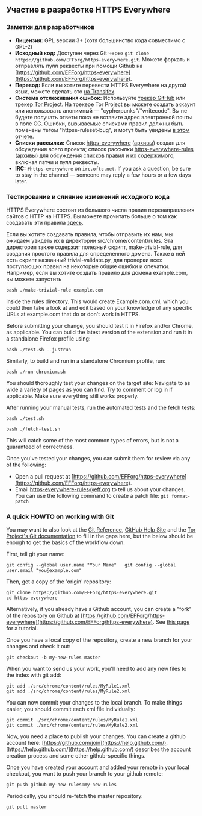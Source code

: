 ## Участие в разработке HTTPS Everywhere

### Заметки для разработчиков

- **Лицензия:** GPL версии 3+ (хотя большинство кода совместимо с GPL-2)
- **Исходный код:** Доступен через Git через `git clone https://github.com/EFForg/https-everywhere.git`. Можете форкать и отправлять пулл реквесты при помощи Github на [https://github.com/EFForg/https-everywhere](https://github.com/EFForg/https-everywhere).
- **Перевод:** Если вы хотите перевести HTTPS Everywhere на другой язык, можете сделать это [на Transifex](https://www.transifex.com/otf/torproject/).
- **Система отслеживания ошибок:** Используйте [трекер GitHub](https://github.com/EFForg/https-everywhere/issues/) или [трекер Tor Project](https://trac.torproject.org/projects/tor/report/19). На трекере Tor Project вы можете создать аккаунт или использовать анонимный — "cypherpunks"/"writecode". Вы не будете получать ответы пока не вставите адрес электронной почты в поле CC. Ошибки, вызываемые списками правил должны быть помечены тегом "httpse-ruleset-bug", и могут быть увидены [в этом отчете](https://trac.torproject.org/projects/tor/report/48).
- **Списки рассылки:** Список [https-everywhere](https://lists.eff.org/mailman/listinfo/https-everywhere) ([архивы](https://lists.eff.org/pipermail/https-everywhere/)) создан для обсуждения всего проекта; список рассылки [https-everywhere-rules](https://lists.eff.org/mailman/listinfo/https-everywhere-rules) ([архивы](https://lists.eff.org/pipermail/https-everywhere-rules)) для обсуждения [списков правил](https://www.eff.org/https-everywhere/rulesets) и их содержимого, включая патчи и пулл реквесты.
- **IRC:** `#https-everywhere` on `irc.oftc.net`. If you ask a question, be sure to stay in the channel — someone may reply a few hours or a few days later.

### Тестирование и слияние изменений исходного кода

HTTPS Everywhere состоит из большого числа правил перенаправления сайтов с HTTP на HTTPS. Вы можете прочитать больше о том как создавать эти правила [здесь](https://www.eff.org/https-everywhere/rulesets).

Если вы хотите создавать правила, чтобы отправить их нам, мы ожидаем увидеть их в директории src/chrome/content/rules. Эта директория также содержит полезный скрипт, make-trivial-rule, для создания простого правила для определенного домена. Также в ней есть скрипт названный trivial-validate.py, для проверки всех поступающих правил на некоторые общие ошибки и опечатки. Например, если вы хотите создать правило для домена example.com, вы можете запустить

    bash ./make-trivial-rule example.com

inside the rules directory. This would create Example.com.xml, which you could then take a look at and edit based on your knowledge of any specific URLs at example.com that do or don't work in HTTPS.

Before submitting your change, you should test it in Firefox and/or Chrome, as applicable. You can build the latest version of the extension and run it in a standalone Firefox profile using:

    bash ./test.sh --justrun

Similarly, to build and run in a standalone Chromium profile, run:

    bash ./run-chromium.sh

You should thoroughly test your changes on the target site: Navigate to as wide a variety of pages as you can find. Try to comment or log in if applicable. Make sure everything still works properly.

After running your manual tests, run the automated tests and the fetch tests:

    bash ./test.sh

    bash ./fetch-test.sh

This will catch some of the most common types of errors, but is not a guaranteed of correctness.

Once you've tested your changes, you can submit them for review via any of the following:

- Open a pull request at [https://github.com/EFForg/https-everywhere](https://github.com/EFForg/https-everywhere).
- Email https-everywhere-rules@eff.org to tell us about your changes. You can use the following command to create a patch file: `git format-patch`

### A quick HOWTO on working with Git

You may want to also look at the [Git Reference](http://gitref.org/), [GitHub Help Site](https://help.github.com/) and the [Tor Project's Git documentation](https://gitweb.torproject.org/githax.git/tree/doc/Howto.txt) to fill in the gaps here, but the below should be enough to get the basics of the workflow down.

First, tell git your name:

    git config --global user.name "Your Name"   git config --global user.email "you@example.com"

Then, get a copy of the 'origin' repository:

    git clone https://github.com/EFForg/https-everywhere.git
    cd https-everywhere

Alternatively, if you already have a Github account, you can create a "fork" of the repository on Github at [https://github.com/EFForg/https-everywhere](https://github.com/EFForg/https-everywhere). See [this page](https://help.github.com/articles/fork-a-repo) for a tutorial.

Once you have a local copy of the repository, create a new branch for your changes and check it out:

    git checkout -b my-new-rules master

When you want to send us your work, you'll need to add any new files to the index with git add:

    git add ./src/chrome/content/rules/MyRule1.xml
    git add ./src/chrome/content/rules/MyRule2.xml

You can now commit your changes to the local branch. To make things easier, you should commit each xml file individually:

    git commit ./src/chrome/content/rules/MyRule1.xml
    git commit ./src/chrome/content/rules/MyRule2.xml

Now, you need a place to publish your changes. You can create a github account here: [https://github.com/join](https://help.github.com/). [https://help.github.com/](https://help.github.com/) describes the account creation process and some other github-specific things.

Once you have created your account and added your remote in your local checkout, you want to push your branch to your github remote:

    git push github my-new-rules:my-new-rules

Periodically, you should re-fetch the master repository:

    git pull master
